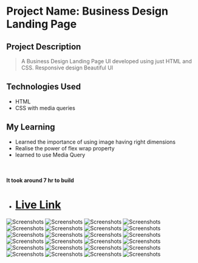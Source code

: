 # Project Name: Business Design Landing Page

## Project Description

> A Business Design Landing Page UI developed using just HTML and CSS.
> Responsive design
> Beautiful UI

## Technologies Used

- HTML
- CSS with media queries

## My Learning

- Learned the importance of using image having right dimensions
- Realise the power of flex wrap property
- learned to use Media Query

<br>

#### It took around 7 hr to build

- # [Live Link](https://business-design-landingpage-12.netlify.app/)


![Screenshots](/assets/thumbnail.png)
![Screenshots](/assets/thumbnail2.png)
![Screenshots](/assets/thumbnail3.png)
![Screenshots](/assets/thumbnail4.png)
![Screenshots](/assets/thumbnail5.png)
![Screenshots](/assets/thumbnail6.png)
![Screenshots](/assets/thumbnail7.png)
![Screenshots](/assets/thumbnail8.PNG)
![Screenshots](/assets/thumbnail9.PNG)
![Screenshots](/assets/thumbnail10.PNG)
![Screenshots](/assets/thumbnail11.PNG)
![Screenshots](/assets/thumbnail12.PNG)
![Screenshots](/assets/thumbnail13.PNG)
![Screenshots](/assets/thumbnail14.PNG)
![Screenshots](/assets/thumbnail15.PNG)
![Screenshots](/assets/thumbnail16.PNG)
![Screenshots](/assets/thumbnail17.PNG)
![Screenshots](/assets/thumbnail18.PNG)
![Screenshots](/assets/thumbnail19.PNG)
![Screenshots](/assets/thumbnail20.PNG)
![Screenshots](/assets/thumbnail21.PNG)
![Screenshots](/assets/thumbnail22.PNG)
![Screenshots](/assets/thumbnail23.PNG)
![Screenshots](/assets/thumbnail24.PNG)
